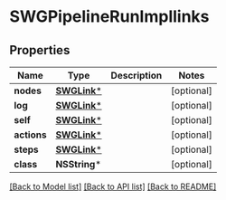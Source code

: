 # SWGPipelineRunImpllinks

## Properties
Name | Type | Description | Notes
------------ | ------------- | ------------- | -------------
**nodes** | [**SWGLink***](SWGLink.md) |  | [optional] 
**log** | [**SWGLink***](SWGLink.md) |  | [optional] 
**self** | [**SWGLink***](SWGLink.md) |  | [optional] 
**actions** | [**SWGLink***](SWGLink.md) |  | [optional] 
**steps** | [**SWGLink***](SWGLink.md) |  | [optional] 
**class** | **NSString*** |  | [optional] 

[[Back to Model list]](../README.md#documentation-for-models) [[Back to API list]](../README.md#documentation-for-api-endpoints) [[Back to README]](../README.md)


